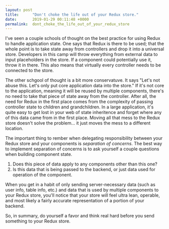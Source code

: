 ```yaml
---
layout: post
title:      "Don't choke the life out of your Redux store."
date:       2019-01-29 00:11:48 +0000
permalink:  dont_choke_the_life_out_of_your_redux_store
---
```



I've seen a couple schools of thought on the best practice for using Redux to handle application state.  One says that Redux is there to be used; that the whole point is to take state away from controllers and drop it into a universal store.  Developers in this camp will throw everything from external data to input placeholders in the store.  If a component could potentially use it, throw it in there.  This also means that virtually every controller needs to be connected to the store.

The other schgool of thought is a bit more conservatuve.  It says "Let's not abuse this. Let's only put core application data into the store."  If it's not core to the application, meaning it will be reused by multiple components, there's no need to take that piece of state away from the controller.  After all, the need for Redux in the first place comes from the complexity of passing controller state to children and grandchildren.  In a large application, it's quite easy to get lost in your web of state inheritence and forget where any of this data came from in the first place.  Moving all that mess to the Redux store doesn't solve the problem... it just moves the mess to a different location.

The important thing to rember when delegating responsibility between your Redux store and your components is *separation of concerns*.  The best way to implement separation of concerns is to ask yourself a couple questions when building component state.

1. Does this piece of data apply to any components other than this one?
2. Is this data that is being passed to the backend, or just data used for operation of the component.

When you get in a habit of only sending server-necessary data (such as user info, table info, etc.) and data that is used by multiple components to your Redux store, you'll notice that your store will feel ultra lean, operable, and most likely a fairly accurate representation of a portion of your backend.

So, in summary, do yourself a favor and think real hard before you send something to your Redux store.
